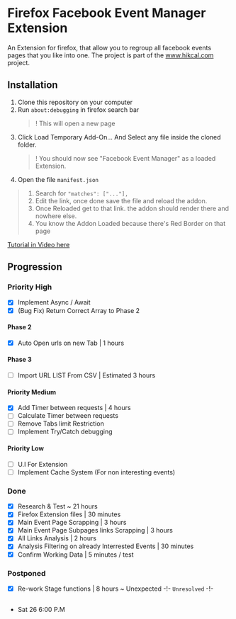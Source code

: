 # Firefox Facebook Event Manager Extension

An Extension for firefox, that allow you to regroup all facebook events pages that you like into one.
The project is part of the www.hikcal.com project. 

## Installation
1. Clone this repository on your computer
2. Run `about:debugging` in firefox search bar
    > ! This will open a new page 
3. Click Load Temporary Add-On... And Select any file inside the cloned folder.
    > ! You should now see "Facebook Event Manager" as a loaded Extension.
4. Open the file `manifest.json` 
> 1. Search for `"matches": ["..."],`
> 2. Edit the link, once done save the file and reload the addon.
> 3. Once Reloaded get to that link. the addon should render there and nowhere else.
> 4. You know the Addon Loaded because there's Red Border on that page

[Tutorial in Video here](https://youtu.be/8YndtIYHMqU?t=212 "Tutorial in Video (Youtube)")

## Progression
### Priority High
* [x] Implement Async / Await
* [x] (Bug Fix) Return Correct Array to Phase 2
#### Phase 2
* [x] Auto Open urls on new Tab | 1 hours
#### Phase 3
* [ ] Import URL LIST From CSV | Estimated 3 hours

#### Priority Medium
* [x] Add Timer between requests | 4 hours
* [ ] Calculate Timer between requests
* [ ] Remove Tabs limit Restriction
* [ ] Implement Try/Catch debugging

#### Priority Low
* [ ] U.I For Extension
* [ ] Implement Cache System (For non interesting events)

### Done
* [x] Research & Test ~ 21 hours
* [x] Firefox Extension files | 30 minutes
* [x] Main Event Page Scrapping | 3 hours
* [x] Main Event Page Subpages links Scrapping | 3 hours
* [x] All Links Analysis | 2 hours
* [x] Analysis Filtering on already Interrested Events | 30 minutes
* [x] Confirm Working Data | 5 minutes / test

### Postponed
* [x] Re-work Stage functions | 8 hours ~ Unexpected -!- `Unresolved` -!-  

## <Rescoping the project>
- Sat 26 6:00 P.M 